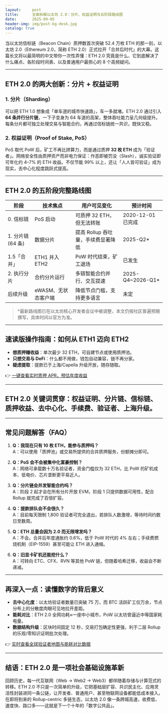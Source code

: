 ```yaml
---
layout:     post
title:      全面拆解以太坊 2.0：分片、权益证明与五阶段路线图
date:       2025-09-05
header-img: img/post-bg-desk.jpg
catalog: true
---
```


当以太坊信标链（Beacon Chain）质押数首次突破 52.4 万枚 ETH 的那一刻，以太坊 2.0（Ethereum 2.0，简称 ETH 2.0）正式拉开「合并后时代」的大幕。这篇长文将以最简明的中文带你一次性弄懂：ETH 2.0 究竟是什么、它到底解决了什么痛点、各阶段时间表、以及普通用户最担心的 8 个高频疑问。

---

## ETH 2.0 的两大创新：分片 + 权益证明

### 1. 分片（Sharding）  
可以把 ETH 1.0 想象成「单车道的城市快速路」，车一多就堵。ETH 2.0 通过引入 **64 条并行分片链**，一下子变身为 64 车道的高架，整体吞吐能力呈几何级提升。每条分片都可独立处理交易与智能合约，再通过信标链统一共识，既快又稳。

### 2. 权益证明（Proof of Stake, PoS）  
PoS 取代 PoW 后，矿工不再比拼算力，而是通过质押 **32 枚 ETH** 成为「验证者」。网络安全性由质押资产而非电力保证：作恶即被罚没（Slash），诚实验证即可年化约 4–7% 的 ETH 收益。不仅节能 99% 以上，还让「人人皆可验证」成为现实，去中心化程度跳跃式提高。

---

## ETH 2.0 的五阶段完整路线图

| 阶段 | 技术焦点 | 用户可见变化 | 预计时间 |
|---|---|---|---|
| 0. 信标链 | PoS 启动 | 可质押 32 ETH，但无法转账 | 2020-12-01 已完成 |
| 1. 分片链 (64 条) | 数据分片 | 提高 Rollup 吞吐量，手续费显著降低 | 2025-Q2* |
| 1.5「合并」 | ETH1 并入 ETH2 | PoW 时代结束，矿工退场 | 已发生 |
| 2. 执行分片 | 合约分片运行 | 多链智能合约并行、交互提速 | 2025-Q4~2026-Q1* |
| 后续升级 | eWASM、无状态客户端 | 降低节点门槛，支持更多语言 | 未定 |

> *最新路线图已在以太坊核心开发者会议中被调整，本文仍按社区普遍预期撰写，具体时间以官方为准。

---

## 速读版操作指南：如何从 ETH1 迈向 ETH2

- **想质押赚收益**：单次最少 32 ETH，可自建节点或使用质押池。  
- **只想交易与 DeFi**：什么都不用做，钱包自动兼容，链不再分家。  
- **疑虑提取**：提款已于上海/Capella 升级开放，随存随取。  

👉 [一键查看实时质押 APR，预估年度收益](https://okxdog.com/)

---

## ETH 2.0 关键词贯穿：权益证明、分片链、信标链、质押收益、去中心化、手续费、验证者、上海升级。

---

## 常见问题解答（FAQ）

1. **Q：我现在只有 10 枚 ETH，能参与质押吗？**  
   A：可以使用「质押池」或交易所提供的合并质押服务，份额摊分即可。

2. **Q：PoS 会不会被集中化富豪控制？**  
   A：网络可承载数十万名验证者，资金门槛仅为 32 ETH，比 PoW 的矿机成本、低电价、芯片垄断更平易近人。

3. **Q：分片链会并发智能合约吗？**  
   A：阶段 2 起才会在所有分片开放 EVM，阶段 1 只提供数据可用性，配合 Rollup 就完成了百倍扩容。

4. **Q：提款排队会不会很久？**  
   A：目前每天限制 1,800 验证者可完全退出，若排队人数激增，等待时间约数日至数周。

5. **Q：ETH 总量会因为 2.0 而无限增发吗？**  
   A：不会。合并后年度通胀约 0.6%，低于 PoW 时代的 4% 左右；手续费燃烧机制（EIP-1559）甚至可能让 ETH 进入通缩。

6. **Q：旧显卡矿机还能挖什么？**  
   A：可转向 ETC、CFX、RVN 等其他 PoW 链，但随着哈希迁移，收益会不断递减。  

---

## 再深入一点：读懂数字的背后意义

- **去中心化度**：以太坊验证者数量已突破 75 万，而 BTC 活跃矿工仅万余，节点分布上的分散度肉眼可见地拉开差距。  
- **能耗对比**：ETH 2.0 全网功耗≈一座中小城市，PoW 以太坊曾逼近中等国家耗电量。  
- **数据结构升级**：区块时间固定 12 秒，交易打包确定性更强，利于二层 Rollup 的乐观/零知识证明批次处理。  

👉 [实时查看全球验证者地图与能耗对比数据](https://okxdog.com/)

---

## 结语：ETH 2.0 是一项社会基础设施革新

回顾历史，每一代互联网（Web → Web2 → Web3）都伴随着存储与计算范式的转移。ETH 2.0 不只是一次简单的升级，它把基础层扩容、共识民主化、应用灵活性封装进同一条公链，让开发者、普通用户、甚至物联网设备都能低成本接入。在即将到来的 Rollup-centric 多链生态，以太坊 2.0 像一条跨城高速，收费低、速度快、路口多——这就是下一个十年的「数字公共品」。